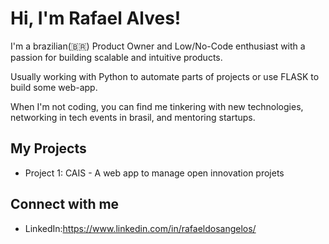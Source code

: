 # Hi, I'm Rafael Alves!

I'm a brazilian(🇧🇷) Product Owner and Low/No-Code enthusiast with a passion for building scalable and intuitive products.

Usually working with Python to automate parts of projects or use FLASK to build some web-app.

When I'm not coding, you can find me tinkering with new technologies, networking in tech events in brasil, and mentoring startups.

## My Projects

- Project 1: CAIS - A web app to manage open innovation projets 

## Connect with me

- LinkedIn:https://www.linkedin.com/in/rafaeldosangelos/
